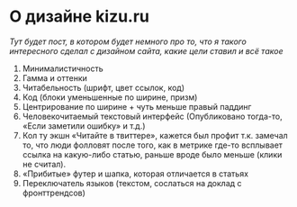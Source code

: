 # О дизайне kizu.ru

_Тут будет пост, в котором будет немного про то, что я такого интересного сделал с дизайном сайта, какие цели ставил и всё такое_

1. Минималистичность
2. Гамма и оттенки
3. Читабельность (шрифт, цвет ссылок, код)
4. Код (блоки уменьшенные по ширине, призм)
5. Центрирование по ширине + чуть меньше правый паддинг
6. Человекочитаемый текстовый интерфейс (Опубликовано тогда-то, «Если заметили ошибку» и т.д.)
7. Кол ту экшн «Читайте в твиттере», кажется был профит т.к. замечал то, что люди фолловят после того, как в метрике где-то всплывает ссылка на какую-либо статью, раньше вроде было меньше (клики не считал).
8. «Прибитые» футер и шапка, которая отличается в статьях
9. Переключатель языков (текстом, сослаться на доклад с фронттрендсов)